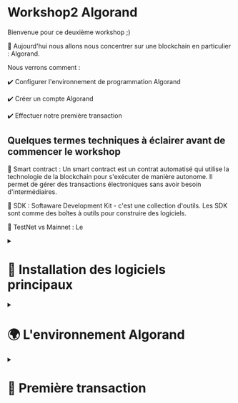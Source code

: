 # Workshop2 Algorand
Bienvenue pour ce deuxième workshop ;) 

🧵 Aujourd'hui nous allons nous concentrer sur une blockchain en particulier : Algorand.

Nous verrons comment : 

✔️ Configurer l'environnement de programmation Algorand

✔️ Créer un compte Algorand 

✔️ Effectuer notre première transaction



## Quelques termes techniques à éclairer avant de commencer le workshop 
📌 Smart contract :  Un smart contract est un contrat automatisé qui utilise la technologie de la blockchain pour s'exécuter de manière autonome. Il permet de gérer des transactions électroniques sans avoir besoin d'intermédiaires.

📌 SDK : Softaware Development Kit - c'est une collection d'outils. Les SDK sont comme des boîtes à outils pour construire des logiciels. 

📌 TestNet vs Mainnet : Le 


<details>
  <summary>
  <h1>🔧 Installation des logiciels principaux</h1>
  </summary>
  
  - Installation de brew (pour mac / linux) 
  
~~~
cd /opt
/bin/bash -c "$(curl -fsSL https://raw.githubusercontent.com/Homebrew/install/HEAD/install.sh)"
export PATH=/opt/homebrew/bin:$PATH
export PATH=/opt/homebrew/sbin:$PATH
~~~

  - Installation de WSL (pour Windows) 
  
  Il est possible d'utiliser Homebrew (ou "brew" en anglais) sur Windows en utilisant la fonctionnalité Windows Subsystem for Linux (WSL). Cependant, il est important de noter que cela n'est pas pris en charge officiellement et que certains outils et paquets peuvent ne pas fonctionner comme prévu.

~~~ 
Ouvrez l'application Paramètres en appuyant sur la touche Windows + I

Cliquez sur "Apps"

Cliquez sur "Programmes et fonctionnalités"

Cliquez sur "Activer ou désactiver les fonctionnalités Windows"

Cochez la case "Windows Subsystem for Linux"

Cliquez sur "OK" et redémarrez votre ordinateur
~~~

  - Installation de python 3 
  
Pour Mac et Linux : `brew install python3`

Pour Windows ( WSL )
~~~
sudo apt-get update
sudo apt-get install python3
~~~

ou 
  
~~~
sudo apt-get install python
~~~


  - Installation de Docker : `https://docs.docker.com/compose/install/`
  
  - Installation de sandbox (clône de repo par github Desktop) :
  ~~~
  https://github.com/algorand/sandbox.git
  ~~~

( Ajout de code dans le fichier sandbox/docker-compose sous les ports ) 

~~~
volumes:
- type: bind
  source: ../
  target: /data 
~~~

  Initialisation de sandbox
`./sandbox up -v`
`./sandbox enter algod`

  </details>
  
  
  <details><summary><h1>🌍 L'environnement Algorand </h1></summary>
  
  - Documentation d'Algorand : `https://developer.algorand.org/`
  
  - AlgoExplorer : `https://algoexplorer.io/`
  
  - SDK installation : `pip3 install py-algorand-sdk` ou `pip install py-algorand-sdk`
  
  - Dispenser Algorand (permet de récupérer des jetons/ faucet) : `https://dispenser.testnet.aws.algodev.network/`
 </details> 
 

 
 
 <details><summary><h1>💸 Première transaction</h1></summary>
 
 
### Création d'un compte Algorand et ajout de faucet dans notre compte

👉🏽 Dans le fichier sandbox, créez un nouveau fichier, nommez le (compte_algorand.py), puis collez le bout de code. Il nous permettra de générer des clés privées et public afin de créer notre compte Algorand.


~~~
from algosdk import account, mnemonic

def generate_algorand_keypair():
    cle_prive, addresse = account.generate_account()
    print("Mon adresse: {}".format(addresse))
    print("Ma clé privée: {}".format(cle_prive))
    print("Ma phrase mnémonique: {}".format(mnemonic.from_private_key(cle_prive)))

generate_algorand_keypair()

~~~

Puis sur le terminal, faites appel au fichier nouvellement créée. Cela permettra de générer le nouveau compte. Sur un nouveau fichier, ou en commentaire (chaque ligne précédé de #), copier-coller les données de votre nouveau compte.  : 
~~~
python3 compte_algorand.py 
~~~

La spécialité de la blockchain est que chaque transaction nécessite provoque des gas fees. Notre wallet sera celui qui valide les transactions, pour cela, nous devons avoir des faucets ( qui est en vérité de la fausse monnaie ), nous permettant d'intéragir avec la blockchain. 

👉 Allons sur le dispenser algorand, et avec l'adresse précédemment générée, nous pouvons nous procurer des faucets Algorand. Vous pouvez vérifier que la transaction c'est bien effectué dans l'explorateur de bloc. 
    
### Création de la première transaction 

Dans le même fichier précédement créé, nous rajouterons une nouvelle fonction permettant de créer la première transaction. Vous pouvez commenter la fonction précédente en séléctionnant la partie et avec 'CTRL + /' ou 'COMMAND + /'. 

~~~
#nouvelle en-tête et librairie 
from algosdk.v2client import algod
from algosdk import transaction
from algosdk import constants
import json
import base64

def exemple_de_premiere_transaction(ma_cle_prive, mon_adresse):
    # permet d'initialiser le client algod 
    algod_addresse = "http://localhost:4001"
    algod_token = "aaaaaaaaaaaaaaaaaaaaaaaaaaaaaaaaaaaaaaaaaaaaaaaaaaaaaaaaaaaaaaaa"
    algod_client = algod.AlgodClient(algod_token, algod_addresse)
~~~

Toujours dans la même fonction, nous créerons une variable permettant de récupérer les informations du compte. 
~~~
    # permet de récupérer les informations sur le compte 
    info_compte_initial = algod_client.account_info(mon_adresse)
    print("Voici la balance de mon compte: {} microAlgos".format(info_compte_initial.get('amount')) + "\n")
~~~

L'étape suivante consiste à ajouter du code dans notre fonction. Cette partie permet d'initialiser une transaction. 
~~~
    # construction de la transaction
    parametre = algod_client.suggested_params()
    #pour utiliser les données de la transaction avec les gas fess, tu peux commenter la ligne suivante
    parametre.flat_fee = True
    parametre.fee = constants.MIN_TXN_FEE 
    destination = "HZ57J3K46JIJXILONBBZOHX6BKPXEM2VVXNRFSUED6DKFD5ZD24PMJ3MVA"
    note = "Hello World".encode()
    montant = 1000000
    transaction_non_signe = transaction.PaymentTxn(mon_adresse, parametre, destination, montant, None, note)
~~~

Puis, nous devons signer notre transaction : 
~~~
    # signature de transaction
    transaction_signe = transaction_non_signe.sign(ma_cle_prive)
~~~

La dernière étape consiste à soumettre notre transaction dans la blockchain algorand
~~~
    #soumettre la transaction
    txid = algod_client.send_transaction(transaction_signe)
    print("La transaction est passée avec succée: {}".format(txid))

    # wait for confirmation 
    try:
        confirmed_txn = transaction.wait_for_confirmation(algod_client, txid, 4)  
    except Exception as err:
        print(err)
        return

    print("Information sur la transaction: {}".format(
        json.dumps(confirmed_txn, indent=4)))
    print("Les notes décodées: {}".format(base64.b64decode(
        confirmed_txn["txn"]["txn"]["note"]).decode()))
    print("La balance initial du compte: {} microAlgos".format(info_compte_initial.get('montant')) )
    print("Montant transféré: {} microAlgos".format(montant) )    
    print("Frais: {} microAlgos".format(parametre.fee) ) 


    infos_compte_final = algod_client.account_info(mon_adresse)
    print("La balance finale du compte : {} microAlgos".format(infos_compte_final.get('montant')) + "\n")
~~~

Enfin, nous devons faire appel à notre fonction avec les paramétres définit. 
Remplacer, 'ICI MA CLE PRIVEE' et 'ICI MON ADRESSE', par vos informations précédemment généré. 

~~~
exemple_de_premiere_transaction('ICI MA CLE PRIVEE', 'ICI MON ADRESSE')
~~~

